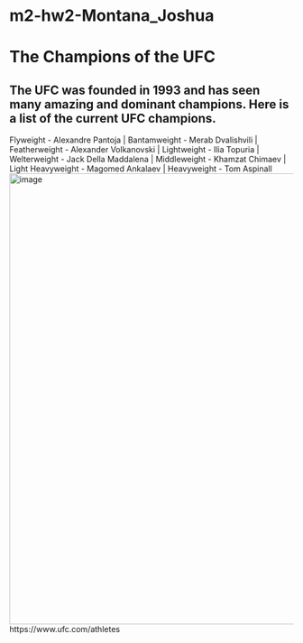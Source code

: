 # m2-hw2-Montana_Joshua
<h1> The Champions of the UFC </h1>
<h2> The UFC was founded in 1993 and has seen many amazing and dominant champions. Here is a list of the current UFC champions. </h2>
<b1> Flyweight - Alexandre Pantoja | <b1>
<b2>Bantamweight - Merab Dvalishvili |
Featherweight - Alexander Volkanovski | 
Lightweight - Ilia Topuria |
Welterweight - Jack Della Maddalena |
Middleweight - Khamzat Chimaev |
Light Heavyweight - Magomed Ankalaev |
Heavyweight - Tom Aspinall </b2>
<img> <img width="640" height="800" alt="image" src="https://github.com/user-attachments/assets/b282a0dd-bbe8-4814-94a7-47f77fff2a62" />
https://www.ufc.com/athletes
